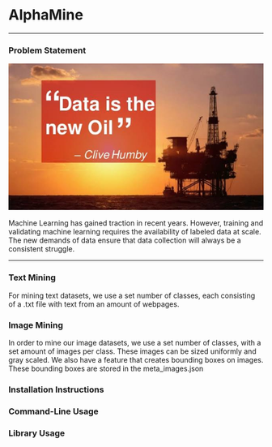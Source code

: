 <h1>AlphaMine</h1>
<hr>

<h3>Problem Statement</h3>
<img src="quote.png">
<p> Machine Learning has gained traction in recent years. However, training and validating machine learning requires the availability of labeled data at scale. The new demands of data ensure that data collection will always be a consistent struggle. </p>


<hr>

<h3>Text Mining</h3>
<p>For mining text datasets, we use a set number of classes, each consisting of a .txt file with text from an amount of webpages.</p>
<h3>Image Mining</h3>
<p> In order to mine our image datasets, we use a set number of classes, with a set amount of images per class. These images can be sized uniformly and gray scaled. We also have a feature that creates bounding boxes on images. These bounding boxes are stored in the meta_images.json
<h3>Installation Instructions</h3>
<h3>Command-Line Usage</h3>
<h3>Library Usage</h3>
